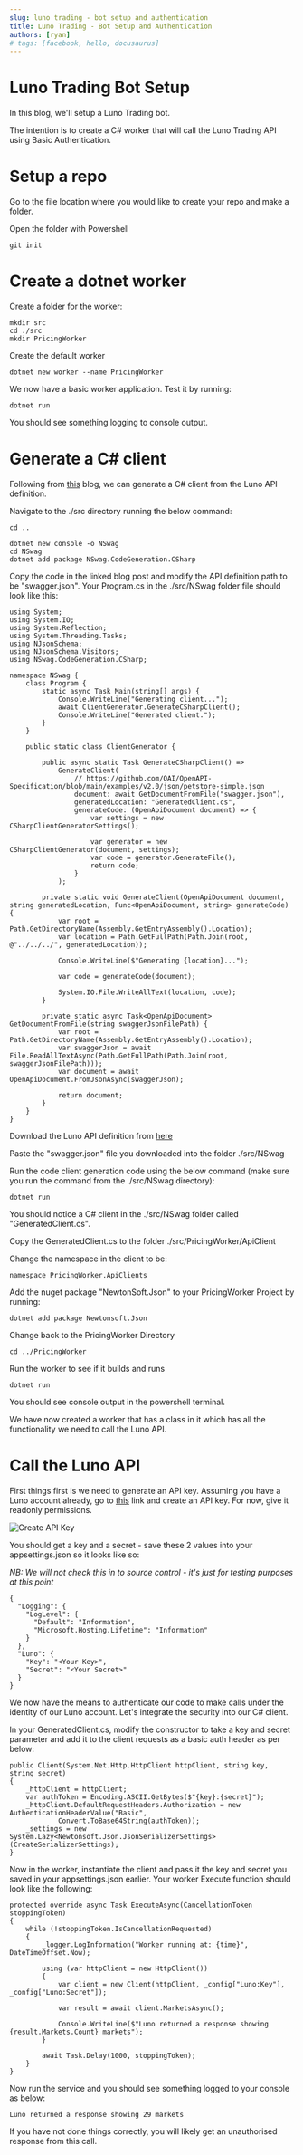 ```yaml
---
slug: luno trading - bot setup and authentication
title: Luno Trading - Bot Setup and Authentication
authors: [ryan]
# tags: [facebook, hello, docusaurus]
---
```


# Luno Trading Bot Setup

In this blog, we'll setup a Luno Trading bot.

The intention is to create a C# worker that will call the Luno Trading API using Basic Authentication.

<!--truncate-->

# Setup a repo

Go to the file location where you would like to create your repo and make a folder.

Open the folder with Powershell

```
git init
```

# Create a dotnet worker

Create a folder for the worker:

```
mkdir src
cd ./src
mkdir PricingWorker
```

Create the default worker

```
dotnet new worker --name PricingWorker
```

We now have a basic worker application. Test it by running:

```
dotnet run
```

You should see something logging to console output.

# Generate a C# client

Following from [this]("https://blog.johnnyreilly.com/2021/10/31/nswag-generated-c-sharp-client-property-name-clash/") blog, we can generate a C# client from the Luno API definition.

Navigate to the ./src directory running the below command:

```
cd ..
```

```
dotnet new console -o NSwag
cd NSwag
dotnet add package NSwag.CodeGeneration.CSharp
```

Copy the code in the linked blog post and modify the API definition path to be "swagger.json". Your Program.cs in the ./src/NSwag folder file should look like this:

```
using System;
using System.IO;
using System.Reflection;
using System.Threading.Tasks;
using NJsonSchema;
using NJsonSchema.Visitors;
using NSwag.CodeGeneration.CSharp;

namespace NSwag {
    class Program {
        static async Task Main(string[] args) {
            Console.WriteLine("Generating client...");
            await ClientGenerator.GenerateCSharpClient();
            Console.WriteLine("Generated client.");
        }
    }

    public static class ClientGenerator {

        public async static Task GenerateCSharpClient() =>
            GenerateClient(
                // https://github.com/OAI/OpenAPI-Specification/blob/main/examples/v2.0/json/petstore-simple.json
                document: await GetDocumentFromFile("swagger.json"),
                generatedLocation: "GeneratedClient.cs",
                generateCode: (OpenApiDocument document) => {
                    var settings = new CSharpClientGeneratorSettings();

                    var generator = new CSharpClientGenerator(document, settings);
                    var code = generator.GenerateFile();
                    return code;
                }
            );

        private static void GenerateClient(OpenApiDocument document, string generatedLocation, Func<OpenApiDocument, string> generateCode) {
            var root = Path.GetDirectoryName(Assembly.GetEntryAssembly().Location);
            var location = Path.GetFullPath(Path.Join(root, @"../../../", generatedLocation));

            Console.WriteLine($"Generating {location}...");

            var code = generateCode(document);

            System.IO.File.WriteAllText(location, code);
        }

        private static async Task<OpenApiDocument> GetDocumentFromFile(string swaggerJsonFilePath) {
            var root = Path.GetDirectoryName(Assembly.GetEntryAssembly().Location);
            var swaggerJson = await File.ReadAllTextAsync(Path.GetFullPath(Path.Join(root, swaggerJsonFilePath)));
            var document = await OpenApiDocument.FromJsonAsync(swaggerJson);

            return document;
        }
    }
}
```

Download the Luno API definition from [here]("blob:https://www.luno.com/99404f7d-d754-4a65-801b-a6bf87c486fc")

Paste the "swagger.json" file you downloaded into the folder ./src/NSwag

Run the code client generation code using the below command (make sure you run the command from the ./src/NSwag directory):

```
dotnet run
```

You should notice a C# client in the ./src/NSwag folder called "GeneratedClient.cs".

Copy the GeneratedClient.cs to the folder ./src/PricingWorker/ApiClient

Change the namespace in the client to be:

```
namespace PricingWorker.ApiClients
```

Add the nuget package "NewtonSoft.Json" to your PricingWorker Project by running:

```
dotnet add package Newtonsoft.Json
```

Change back to the PricingWorker Directory

```
cd ../PricingWorker
```

Run the worker to see if it builds and runs

```
dotnet run
```

You should see console output in the powershell terminal.

We have now created a worker that has a class in it which has all the functionality we need to call the Luno API.

# Call the Luno API

First things first is we need to generate an API key. Assuming you have a Luno account already, go to [this]("https://www.luno.com/wallet/security/api_keys") link and create an API key. For now, give it readonly permissions.

![Create API Key](./Create-API-Key.PNG)

You should get a key and a secret - save these 2 values into your appsettings.json so it looks like so:

_NB: We will not check this in to source control - it's just for testing purposes at this point_

```
{
  "Logging": {
    "LogLevel": {
      "Default": "Information",
      "Microsoft.Hosting.Lifetime": "Information"
    }
  },
  "Luno": {
    "Key": "<Your Key>",
    "Secret": "<Your Secret>"
  }
}

```

We now have the means to authenticate our code to make calls under the identity of our Luno account. Let's integrate the security into our C# client.

In your GeneratedClient.cs, modify the constructor to take a key and secret parameter and add it to the client requests as a basic auth header as per below:

```
public Client(System.Net.Http.HttpClient httpClient, string key, string secret)
{
    _httpClient = httpClient;
    var authToken = Encoding.ASCII.GetBytes($"{key}:{secret}");
    _httpClient.DefaultRequestHeaders.Authorization = new AuthenticationHeaderValue("Basic",
            Convert.ToBase64String(authToken));
    _settings = new System.Lazy<Newtonsoft.Json.JsonSerializerSettings>(CreateSerializerSettings);
}
```

Now in the worker, instantiate the client and pass it the key and secret you saved in your appsettings.json earlier. Your worker Execute function should look like the following:

```
protected override async Task ExecuteAsync(CancellationToken stoppingToken)
{
    while (!stoppingToken.IsCancellationRequested)
    {
        _logger.LogInformation("Worker running at: {time}", DateTimeOffset.Now);

        using (var httpClient = new HttpClient())
        {
            var client = new Client(httpClient, _config["Luno:Key"], _config["Luno:Secret"]);

            var result = await client.MarketsAsync();

            Console.WriteLine($"Luno returned a response showing {result.Markets.Count} markets");
        }

        await Task.Delay(1000, stoppingToken);
    }
}
```

Now run the service and you should see something logged to your console as below:

```
Luno returned a response showing 29 markets
```

If you have not done things correctly, you will likely get an unauthorised response from this call.
